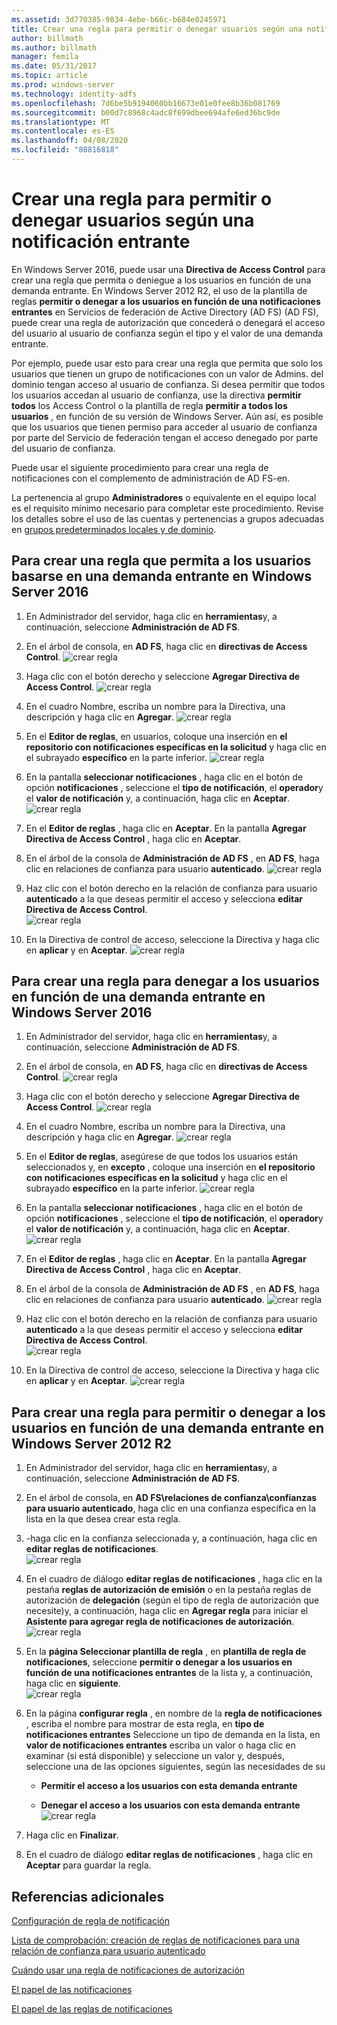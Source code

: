 ```yaml
---
ms.assetid: 3d770385-9834-4ebe-b66c-b684e0245971
title: Crear una regla para permitir o denegar usuarios según una notificación entrante
author: billmath
ms.author: billmath
manager: femila
ms.date: 05/31/2017
ms.topic: article
ms.prod: windows-server
ms.technology: identity-adfs
ms.openlocfilehash: 7d6be5b9194060bb16673e01e0fee8b36b081769
ms.sourcegitcommit: b00d7c8968c4adc8f699dbee694afe6ed36bc9de
ms.translationtype: MT
ms.contentlocale: es-ES
ms.lasthandoff: 04/08/2020
ms.locfileid: "80816818"
---
```

# <a name="create-a-rule-to-permit-or-deny-users-based-on-an-incoming-claim"></a>Crear una regla para permitir o denegar usuarios según una notificación entrante 


En Windows Server 2016, puede usar una **Directiva de Access Control** para crear una regla que permita o deniegue a los usuarios en función de una demanda entrante.  En Windows Server 2012 R2, el uso de la plantilla de reglas **permitir o denegar a los usuarios en función de una notificaciones entrantes** en Servicios de federación de Active Directory (AD FS) \(AD FS\), puede crear una regla de autorización que concederá o denegará el acceso del usuario al usuario de confianza según el tipo y el valor de una demanda entrante. 

Por ejemplo, puede usar esto para crear una regla que permita que solo los usuarios que tienen un grupo de notificaciones con un valor de Admins. del dominio tengan acceso al usuario de confianza. Si desea permitir que todos los usuarios accedan al usuario de confianza, use la directiva **permitir todos** los Access Control o la plantilla de regla **permitir a todos los usuarios** , en función de su versión de Windows Server. Aún así, es posible que los usuarios que tienen permiso para acceder al usuario de confianza por parte del Servicio de federación tengan el acceso denegado por parte del usuario de confianza.  
  
Puede usar el siguiente procedimiento para crear una regla de notificaciones con el complemento de administración de AD FS\-en.  
  
La pertenencia al grupo **Administradores** o equivalente en el equipo local es el requisito mínimo necesario para completar este procedimiento.  Revise los detalles sobre el uso de las cuentas y pertenencias a grupos adecuadas en [grupos predeterminados locales y de dominio](https://go.microsoft.com/fwlink/?LinkId=83477).  

## <a name="to-create-a-rule-to-permit-users-based-on-an-incoming-claim-on-windows-server-2016"></a>Para crear una regla que permita a los usuarios basarse en una demanda entrante en Windows Server 2016
 
1.  En Administrador del servidor, haga clic en **herramientas**y, a continuación, seleccione **Administración de AD FS**.  
  
2.  En el árbol de consola, en **AD FS**, haga clic en **directivas de Access Control**. 
![crear regla](media/Create-a-Rule-to-Permit-or-Deny-Users-Based-on-an-Incoming-Claim/permitdeny3.PNG)

3. Haga clic con el botón derecho y seleccione **Agregar Directiva de Access Control**.
![crear regla](media/Create-a-Rule-to-Permit-or-Deny-Users-Based-on-an-Incoming-Claim/permitdeny4.PNG)

4. En el cuadro Nombre, escriba un nombre para la Directiva, una descripción y haga clic en **Agregar**.
![crear regla](media/Create-a-Rule-to-Permit-or-Deny-Users-Based-on-an-Incoming-Claim/permitdeny5.PNG)

5. En el **Editor de reglas**, en usuarios, coloque una inserción en **el repositorio con notificaciones específicas en la solicitud** y haga clic en el subrayado **específico** en la parte inferior.
![crear regla](media/Create-a-Rule-to-Permit-or-Deny-Users-Based-on-an-Incoming-Claim/permitdeny6.PNG)

6. En la pantalla **seleccionar notificaciones** , haga clic en el botón de opción **notificaciones** , seleccione el **tipo de notificación**, el **operador**y el **valor de notificación** y, a continuación, haga clic en **Aceptar**.
![crear regla](media/Create-a-Rule-to-Permit-or-Deny-Users-Based-on-an-Incoming-Claim/permitdeny7.PNG)

7.  En el **Editor de reglas** , haga clic en **Aceptar**.  En la pantalla **Agregar Directiva de Access Control** , haga clic en **Aceptar**.

8. En el árbol de la consola de **Administración de AD FS** , en **AD FS**, haga clic en relaciones de confianza para usuario **autenticado**. 
![crear regla](media/Create-a-Rule-to-Pass-Through-or-Filter-an-Incoming-Claim/claimrule9.PNG)

9.  Haz clic con el botón derecho en la relación de confianza para usuario **autenticado** a la que deseas permitir el acceso y selecciona **editar Directiva de Access Control**.  
![crear regla](media/Create-a-Rule-to-Permit-All-Users/permitall2.PNG)

10. En la Directiva de control de acceso, seleccione la Directiva y haga clic en **aplicar** y en **Aceptar**.
![crear regla](media/Create-a-Rule-to-Permit-or-Deny-Users-Based-on-an-Incoming-Claim/permitdeny8.PNG)

## <a name="to-create-a-rule-to-deny-users-based-on-an-incoming-claim-on-windows-server-2016"></a>Para crear una regla para denegar a los usuarios en función de una demanda entrante en Windows Server 2016
 
1.  En Administrador del servidor, haga clic en **herramientas**y, a continuación, seleccione **Administración de AD FS**.  
  
2.  En el árbol de consola, en **AD FS**, haga clic en **directivas de Access Control**. 
![crear regla](media/Create-a-Rule-to-Permit-or-Deny-Users-Based-on-an-Incoming-Claim/permitdeny3.PNG)

3. Haga clic con el botón derecho y seleccione **Agregar Directiva de Access Control**.
![crear regla](media/Create-a-Rule-to-Permit-or-Deny-Users-Based-on-an-Incoming-Claim/permitdeny4.PNG)

4. En el cuadro Nombre, escriba un nombre para la Directiva, una descripción y haga clic en **Agregar**.
![crear regla](media/Create-a-Rule-to-Permit-or-Deny-Users-Based-on-an-Incoming-Claim/permitdeny9.PNG)

5. En el **Editor de reglas**, asegúrese de que todos los usuarios están seleccionados y, en **excepto** , coloque una inserción en **el repositorio con notificaciones específicas en la solicitud** y haga clic en el subrayado **específico** en la parte inferior.
![crear regla](media/Create-a-Rule-to-Permit-or-Deny-Users-Based-on-an-Incoming-Claim/permitdeny10.PNG)

6. En la pantalla **seleccionar notificaciones** , haga clic en el botón de opción **notificaciones** , seleccione el **tipo de notificación**, el **operador**y el **valor de notificación** y, a continuación, haga clic en **Aceptar**.
![crear regla](media/Create-a-Rule-to-Permit-or-Deny-Users-Based-on-an-Incoming-Claim/permitdeny11.PNG)

7.  En el **Editor de reglas** , haga clic en **Aceptar**.  En la pantalla **Agregar Directiva de Access Control** , haga clic en **Aceptar**.

8. En el árbol de la consola de **Administración de AD FS** , en **AD FS**, haga clic en relaciones de confianza para usuario **autenticado**. 
![crear regla](media/Create-a-Rule-to-Pass-Through-or-Filter-an-Incoming-Claim/claimrule9.PNG)

9.  Haz clic con el botón derecho en la relación de confianza para usuario **autenticado** a la que deseas permitir el acceso y selecciona **editar Directiva de Access Control**.  
![crear regla](media/Create-a-Rule-to-Permit-All-Users/permitall2.PNG)

10. En la Directiva de control de acceso, seleccione la Directiva y haga clic en **aplicar** y en **Aceptar**.
![crear regla](media/Create-a-Rule-to-Permit-or-Deny-Users-Based-on-an-Incoming-Claim/permitdeny12.PNG)

  
## <a name="to-create-a-rule-to-permit-or-deny-users-based-on-an-incoming-claim-on-windows-server-2012-r2"></a>Para crear una regla para permitir o denegar a los usuarios en función de una demanda entrante en Windows Server 2012 R2
  
1.  En Administrador del servidor, haga clic en **herramientas**y, a continuación, seleccione **Administración de AD FS**.    
  
2.  En el árbol de consola, en **AD FS\\relaciones de confianza\\confianzas para usuario autenticado**, haga clic en una confianza específica en la lista en la que desea crear esta regla.  
  
3.  \-haga clic en la confianza seleccionada y, a continuación, haga clic en **editar reglas de notificaciones**.  
![crear regla](media/Create-a-Rule-to-Pass-Through-or-Filter-an-Incoming-Claim/claimrule6.PNG)   

4.  En el cuadro de diálogo **editar reglas de notificaciones** , haga clic en la pestaña **reglas de autorización de emisión** o en la pestaña reglas de autorización de **delegación** \(según el tipo de regla de autorización que necesite\)y, a continuación, haga clic en **Agregar regla** para iniciar el **Asistente para agregar regla de notificaciones de autorización**.  
![crear regla](media/Create-a-Rule-to-Permit-All-Users/permitall5.PNG)

5.  En la **página Seleccionar plantilla de regla** , en **plantilla de regla de notificaciones**, seleccione **permitir o denegar a los usuarios en función de una notificaciones entrantes** de la lista y, a continuación, haga clic en **siguiente**.  
![crear regla](media/Create-a-Rule-to-Permit-or-Deny-Users-Based-on-an-Incoming-Claim/permitdeny1.PNG)

6.  En la página **configurar regla** , en nombre de la **regla de notificaciones** , escriba el nombre para mostrar de esta regla, en **tipo de notificaciones entrantes** Seleccione un tipo de demanda en la lista, en **valor de notificaciones entrantes** escriba un valor o haga clic en examinar \(si está disponible\) y seleccione un valor y, después, seleccione una de las opciones siguientes, según las necesidades de su  
  
    -   **Permitir el acceso a los usuarios con esta demanda entrante**  
  
    -   **Denegar el acceso a los usuarios con esta demanda entrante**  
![crear regla](media/Create-a-Rule-to-Permit-or-Deny-Users-Based-on-an-Incoming-Claim/permitdeny2.PNG)  
7.  Haga clic en **Finalizar**.  
  
8.  En el cuadro de diálogo **editar reglas de notificaciones** , haga clic en **Aceptar** para guardar la regla.  

## <a name="additional-references"></a>Referencias adicionales 
[Configuración de regla de notificación](Configure-Claim-Rules.md)  
 
[Lista de comprobación: creación de reglas de notificaciones para una relación de confianza para usuario autenticado](https://technet.microsoft.com/library/ee913578.aspx)  
  
[Cuándo usar una regla de notificaciones de autorización](../../ad-fs/technical-reference/When-to-Use-an-Authorization-Claim-Rule.md)  

[El papel de las notificaciones](../../ad-fs/technical-reference/The-Role-of-Claims.md)  
  
[El papel de las reglas de notificaciones](../../ad-fs/technical-reference/The-Role-of-Claim-Rules.md)  
